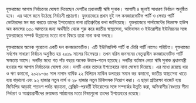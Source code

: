 যুক্তরাজ্যে আগাম নির্বাচনের ঘোষণা দিয়েছেন দেশটির প্রধানমন্ত্রী ঋষি সুনাক। আগামী ৪ জুলাই সাধারণ নির্বাচন অনুষ্ঠিত হবে। এর আগে জমে উঠেছে নির্বাচনী প্রচারণা। যুক্তরাজ্যের প্রধান দুই দল কনজারভেটিভ পার্টি ও লেবার পার্টি ভোটারদের মন জয় করতে তাদের ইশতেহারে নানা প্রতিশ্রুতির কথা জানিয়েছে। যুক্তরাজ্যের পার্লামেন্টের নিম্নকক্ষ হাউস অব কমন্সের ৬৫০ আসনের জন্য অর্থনীতি থেকে শুরু করে জাতীয় স্বাস্থ্যসেবা, অভিবাসন ও ইউরোপীয় ইউনিয়নের সঙ্গে যুক্তরাজ্যের সম্পর্ক উন্নয়নের মতো নানা বিষয়ে তারা নানা কথা বলছে।

যুক্তরাজ্যের অনেক পুরোনো একটি দল কনজারভেটিভ। এটি ইউনিয়নিস্ট পার্টি বা টোরি পার্টি নামেও পরিচিত। যুক্তরাজ্যে সর্বশেষ সাধারণ নির্বাচন অনুষ্ঠিত হয় ২০১৯ সালের ডিসেম্বরে। তখন বরিস জনসনের নেতৃত্বাধীন কনজারভেটিভ পার্টি ক্ষমতায় আসে। দলটির মধ্যে গত পাঁচ বছরে অনেক উত্থান-পতন হয়েছে। দলটির বর্তমান নেতা ঋষি সুনাক প্রধানমন্ত্রী হওয়ার পর আগাম নির্বাচনের ঘোষণা দেন। দলটি এবার তাদের ইশতেহারে নানা ঘোষণা দিয়েছে। এর মধ্যে রয়েছে ধার ও ঋণ কমানো, ২০২৯-৩০ সাল নাগাদ বার্ষিক ২২ বিলিয়ন মার্কিন ডলারের সমান কর কমানো, জাতীয় স্বাস্থ্যসেবা খাতে ব্যয় বাড়ানো এবং ৯২ হাজার নতুন নার্স ও ২৮ হাজার নতুন চিকিৎসক নিয়োগ করা। এ ছাড়া প্রতিরক্ষা বাজেট ব্যয় জিডিপির আড়াই শতাংশ পর্যন্ত বাড়ানো, ব্রেক্সিট–পরবর্তী ইউরোপের সঙ্গে সম্পর্কের উন্নতি করা, অভিবাসীর বৈধতার সীমা নির্ধারণ ও আশ্রয়প্রার্থীদের রুয়ান্ডায় পাঠানোর মতো বিষয়গুলো তাদের ইশতেহারে রয়েছে।
